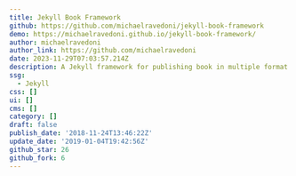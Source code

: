 ```yaml
---
title: Jekyll Book Framework
github: https://github.com/michaelravedoni/jekyll-book-framework
demo: https://michaelravedoni.github.io/jekyll-book-framework/
author: michaelravedoni
author_link: https://github.com/michaelravedoni
date: 2023-11-29T07:03:57.214Z
description: A Jekyll framework for publishing book in multiple format (HTML, PDF, epub)
ssg:
  - Jekyll
css: []
ui: []
cms: []
category: []
draft: false
publish_date: '2018-11-24T13:46:22Z'
update_date: '2019-01-04T19:42:56Z'
github_star: 26
github_fork: 6
---
```


